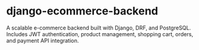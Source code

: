 # django-ecommerce-backend
A scalable e-commerce backend built with Django, DRF, and PostgreSQL. Includes JWT authentication, product management, shopping cart, orders, and payment API integration.
